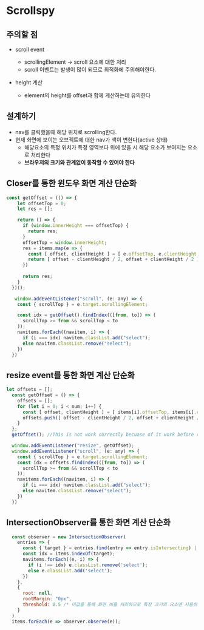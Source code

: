 # Scrollspy

## 주의할 점

- scroll event
  - scrollingElement → scroll 요소에 대한 처리
  - scroll 이벤트는 발생이 많이 되므로 최적화에 주의해야한다.

- height 계산
  - element의 height를 offset과 함께 게산하는데 유의한다

## 설계하기

- nav를 클릭했을때 해당 위치로 scrolling한다.
- 현재 화면에 보이는 오브젝트에 대한 nav가 색이 변한다(active 상태)
  - 해당요소의 특정 위치가 특정 영역보다 위에 있을 시 해당 요소가 보여지는 요소로 처리한다
  - **브라우저의 크기와 관계없이 동작할 수 있어야 한다**

## Closer를 통한 윈도우 화면 계산 단순화
```js
const getOffset = (() => {
    let offsetTop = 0;
    let res = [];

    return () => {
      if (window.innerHeight === offsetTop) {
        return res;
      }
      offsetTop = window.innerHeight;
      res = items.map(e => {
        const [ offset, clientHeight ] = [ e.offsetTop, e.clientHeight ];
        return [ offset - clientHeight / 2, offset + clientHeight / 2 ];
      })
      
      return res;
    }
  })();

   window.addEventListener("scroll", (e: any) => {
    const { scrollTop } = e.target.scrollingElement;

    const idx = getOffset().findIndex(([from, to]) => (
      scrollTop >= from && scrollTop < to
    ));
    navitems.forEach((navitem, i) => {
      if (i === idx) navitem.classList.add("select");
      else navitem.classList.remove("select");
    })
  })
```

## resize event를 통한 화면 계산 단순화
```js
let offsets = [];
  const getOffset = () => {
    offsets = [];
    for (let i = 0; i < num; i++) {
      const [ offset, clientHeight ] = [ items[i].offsetTop, items[i].clientHeight ];
      offsets.push([ offset - clientHeight / 2, offset + clientHeight / 2 ]);
    }
  };
  getOffset(); //This is not work correctly becuase of it work before rendering(appendchild in body)

  window.addEventListener("resize", getOffset);
  window.addEventListener("scroll", (e: any) => {
    const { scrollTop } = e.target.scrollingElement;
    const idx = offsets.findIndex(([from, to]) => (
      scrollTop >= from && scrollTop < to
    ));
    navitems.forEach((navitem, i) => {
      if (i === idx) navitem.classList.add("select");
      else navitem.classList.remove("select");
    })
  })
```

## IntersectionObserver를 통한 화면 계산 단순화

```js
  const observer = new IntersectionObserver(
    entries => {
      const { target } = entries.find(entry => entry.isIntersecting) || {};
      const idx = items.indexOf(target);
      navitems.forEach((e, i) => {
        if (i !== idx) e.classList.remove('select');
        else e.classList.add('select');
      })
    },
    {
      root: null,
      rootMargin: "0px",
      threshold: 0.5 /* 이값을 통해 화면 비율 처리하므로 특정 크기의 요소엔 사용하기 힘듬 */
    }
  )
  items.forEach(e => observer.observe(e));
```